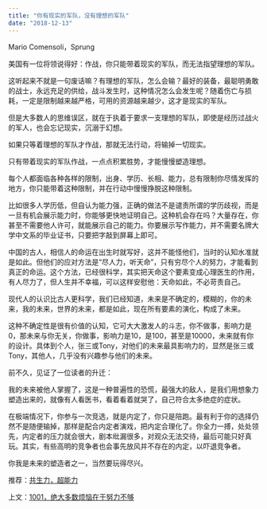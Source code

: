 ```yaml
---
title: "你有现实的军队，没有理想的军队"
date: "2018-12-13"
---
```


Mario Comensoli，Sprung

美国有一位将领说得好：作战，你只能带着现实的军队，而无法指望理想的军队。

这听起来不就是一句废话嘛？有理想的军队，怎么会输？最好的装备，最聪明勇敢的战士，永远充足的供给，战斗发生时，这种情况怎么会发生呢？随着伤亡与损耗，一定是限制越来越严格，可用的资源越来越少，这才是现实的军队。

但是大多数人的思维误区，就在于执着于要求一支理想的军队，即使是经历过战火的军人，也会忘记现实，沉溺于幻想。

如果只等着理想的军队才作战，那就无法行动，将输掉一切现实。

只有带着现实的军队作战，一点点积累胜势，才能慢慢塑造理想。

每个人都面临各种各样的限制，出身、学历、长相、能力，总有限制你尽情发挥的地方，你只能带着这种限制，并在行动中慢慢挣脱这种限制。

比如很多人学历低，但自认为能力强，正确的做法不是谴责所谓的学历歧视，而是一旦有机会展示能力时，你能够更快地证明自己。这种机会存在吗？大量存在，你甚至不需要他人许可，就能展示自己的能力。你要展示写作能力，并不需要名牌大学中文系的毕业证书，只要把字敲到屏幕上即可。

中国的古人，相信人的命运在出生时就写好，这并不能怪他们，当时的认知水准就是如此。但他们的应对方法是“尽人力，听天命”，只有穷尽个人的努力，才能看到真正的命运。这个方法，已经很科学，其实把天命这个要素变成心理医生的作用，有人尽力了，但人生并不幸福，可以这样安慰他：天命如此，不必苛责自己。

现代人的认识比古人更科学，我们已经知道，未来是不确定的，模糊的，你的未来，我的未来，世界的未来，都是如此，现在所有要素的演化，构成了未来。

这种不确定性是很有价值的认知，它可大大激发人的斗志，你不做事，影响力是0，那未来与你无关，你做事，影响力是10，是100，甚至是10000，未来就有你的设计。具体到个人，张三或Tony，对他们的未来最具影响力的，显然是张三或Tony，其他人，几乎没有兴趣参与他们的未来。

前不久，见证了一位读者的升迁：

我的未来被他人掌握了，这是一种普遍性的恐慌，最强大的敌人，是我们用想象力塑造出来的，就像有人看医书，看着看着就哭了，自己符合太多绝症的症状。

在极端情况下，你参与一次竞选，就是内定了，你只是陪跑。最有利于你的选择仍然不是随便输掉，那样是配合内定者演戏，把内定合理化了。你全力一搏，处处领先，内定者的压力就会很大，剧本纰漏很多，对观众无法交待，最后可能只好真玩。其实，有些高明的竞争者也会事先放风并不存在的内定，以吓退竞争者。

你我是未来的塑造者之一，当然要玩得尽兴。

推荐：[共生力，超能力](http://mp.weixin.qq.com/s?__biz=MjM5NDU0Mjk2MQ==&mid=2651631496&idx=1&sn=a494b070876ff7b3d3f254e9542cc8f0&chksm=bd7e2b968a09a2806dfa6296a7da3d5ee5480db8d1edbdb60e50e3f5c220c1b18648bbe3c578&scene=21#wechat_redirect)

上文：[1001，绝大多数烦恼在于努力不够](http://mp.weixin.qq.com/s?__biz=MjM5NDU0Mjk2MQ==&mid=2651631895&idx=1&sn=74a165022282310edc00be5147ac1c4c&chksm=bd7e35098a09bc1f379164a052ca43cfa128aa3ca8f90e5b2e0ec7096cee3532aa65ca244148&scene=21#wechat_redirect)
